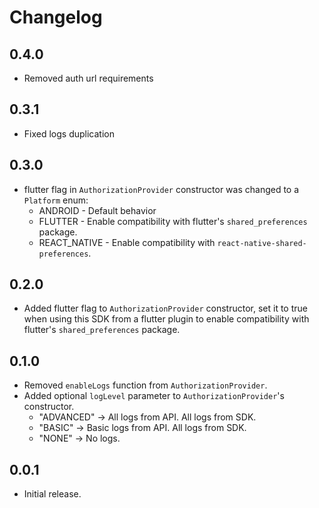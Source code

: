 # Changelog

## 0.4.0

* Removed auth url requirements

## 0.3.1

* Fixed logs duplication

## 0.3.0

* flutter flag in `AuthorizationProvider` constructor was changed to a `Platform` enum:
    * ANDROID - Default behavior
    * FLUTTER - Enable compatibility with flutter's `shared_preferences` package.
    * REACT_NATIVE - Enable compatibility with `react-native-shared-preferences`.

## 0.2.0

* Added flutter flag to `AuthorizationProvider` constructor, set it to true when using this SDK from
  a flutter plugin to enable compatibility with flutter's `shared_preferences` package.

## 0.1.0

* Removed `enableLogs` function from `AuthorizationProvider`.
* Added optional `logLevel` parameter to `AuthorizationProvider`'s constructor.
    * "ADVANCED" -> All logs from API. All logs from SDK.
    * "BASIC" -> Basic logs from API. All logs from SDK.
    * "NONE" -> No logs.

## 0.0.1

* Initial release.
